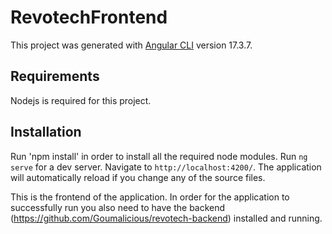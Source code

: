 # RevotechFrontend

This project was generated with [Angular CLI](https://github.com/angular/angular-cli) version 17.3.7.

## Requirements

Nodejs is required for this project.

## Installation 

Run 'npm install' in order to install all the required node modules.
Run `ng serve` for a dev server. Navigate to `http://localhost:4200/`. The application will automatically reload if you change any of the source files.

This is the frontend of the application. In order for the application to successfully run you also need to have the backend (https://github.com/Goumalicious/revotech-backend) installed and running.